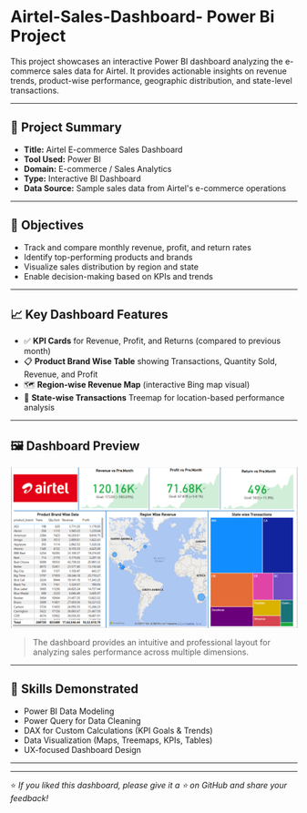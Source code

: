 # Airtel-Sales-Dashboard- Power Bi Project

This project showcases an interactive Power BI dashboard analyzing the e-commerce sales data for Airtel. It provides actionable insights on revenue trends, product-wise performance, geographic distribution, and state-level transactions.

---

## 📌 Project Summary

- **Title:** Airtel E-commerce Sales Dashboard
- **Tool Used:** Power BI
- **Domain:** E-commerce / Sales Analytics
- **Type:** Interactive BI Dashboard
- **Data Source:** Sample sales data from Airtel's e-commerce operations

---

## 🎯 Objectives

- Track and compare monthly revenue, profit, and return rates
- Identify top-performing products and brands
- Visualize sales distribution by region and state
- Enable decision-making based on KPIs and trends

---

## 📈 Key Dashboard Features

- ✅ **KPI Cards** for Revenue, Profit, and Returns (compared to previous month)
- 📋 **Product Brand Wise Table** showing Transactions, Quantity Sold, Revenue, and Profit
- 🗺️ **Region-wise Revenue Map** (interactive Bing map visual)
- 🧩 **State-wise Transactions** Treemap for location-based performance analysis

---

## 🖼️ Dashboard Preview

![Airtel E-commerce Sales Dashboard](Screenshot%20(3).png)

> The dashboard provides an intuitive and professional layout for analyzing sales performance across multiple dimensions.

---

## 🧠 Skills Demonstrated

- Power BI Data Modeling
- Power Query for Data Cleaning
- DAX for Custom Calculations (KPI Goals & Trends)
- Data Visualization (Maps, Treemaps, KPIs, Tables)
- UX-focused Dashboard Design

---



---

⭐ _If you liked this dashboard, please give it a ⭐ on GitHub and share your feedback!_


